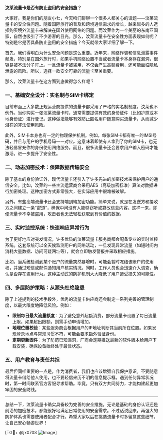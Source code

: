 **汶莱流量卡是否有防止盗用的安全措施？**

大家好，我是你们的朋友小七，今天咱们聊聊一个很多人都关心的话题——汶莱流量卡的安全性问题。随着国际旅行的普及和跨境通信需求的增长，越来越多的人选择购买境外流量卡来解决在国外使用网络的问题。而汶莱作为一个美丽的东南亚国家，自然也吸引了不少游客的目光。那么，汶莱流量卡在安全性方面表现如何呢？特别是它是否具备防止盗用的安全措施？今天就带大家详细了解一下。

首先，我们得明白为什么安全问题是这么重要。近年来，网络诈骗和信息泄露事件频发，特别是在国外旅行时，如果手机网络设置不当或者流量卡本身存在漏洞，很容易被不法分子盯上。一旦流量卡被盗用，不仅会产生高额费用，还可能面临隐私泄露的风险。所以，选择一款安全可靠的流量卡至关重要。

那么，汶莱流量卡在这方面到底做得怎么样呢？

### 一、基础安全设计：实名制与SIM卡绑定

目前市面上大多数正规运营商提供的流量卡都采用了严格的实名制制度。汶莱也不例外。当你购买一张汶莱流量卡时，通常需要提供有效的身份证件（比如护照或本地身份证）进行登记。这种做法能够有效防止匿名用户随意购买流量卡，从而减少潜在的非法使用风险。

此外，SIM卡本身也有一定的物理保护机制。例如，每张SIM卡都有唯一的IMSI号码，并且与用户的手机号码一一对应。这意味着即使有人拿到了你的SIM卡，也无法轻易冒充你的身份使用网络服务。而且，很多流量卡还会要求用户输入密码才能激活，进一步提升了安全性。

### 二、动态加密技术：保障数据传输安全

除了基本的身份验证外，现代流量卡还引入了许多先进的加密技术来保护用户的通信安全。比如，汶莱的一些主流运营商会采用AES（高级加密标准）算法对数据进行加密处理。这种加密方式非常强大，在实际应用中很难被破解。

另外，有些高端流量卡还会支持端到端加密功能。简单来说，就是在发送方和接收方之间建立一条“密道”，确保中间没有人能够窃听或篡改信息内容。这样一来，即便流量卡不幸被盗用，攻击者也无法轻松获取到有价值的数据。

### 三、实时监控系统：快速响应异常行为

为了更好地应对突发情况，许多优质的汶莱流量卡服务商都会配备专业的实时监控系统。这套系统可以全天候监测用户的网络活动，一旦发现异常流量（如短时间内消耗大量数据、访问可疑网址等），就会立即触发警报并采取相应措施。

比如，当系统检测到某个账户的流量突然暴增时，可能会暂时冻结该账户的使用权，并通过短信或邮件通知用户核实情况。同时，工作人员也会迅速介入调查，确认是否存在盗用行为。这种主动式的防护机制大大降低了用户遭受损失的可能性。

### 四、多层防护策略：从源头杜绝隐患

除了上述提到的技术手段外，优秀的流量卡供应商还会制定一系列完善的管理制度，以最大限度地降低风险。例如：

- **限制每日最大流量额度**：为了避免意外超额消费，部分流量卡设置了每日流量上限。如果超出限额，则需手动申请增加。
- **地理位置校验**：某些服务商会根据用户的IP地址判断其当前所在位置。如果发现登录地点与常规习惯不符，可能会要求额外验证身份。
- **定期更新固件**：为了防范已知漏洞，厂商会定期推送最新的软件版本给用户下载安装，确保设备始终处于最佳状态。

### 五、用户教育与责任共担

最后但同样重要的一点是，作为消费者，我们也应该增强自我保护意识。不要随意将流量卡借给他人使用，也不要轻信来历不明的信息提示框。遇到任何异常状况时，第一时间联系官方客服寻求帮助。毕竟，只有双方共同努力，才能构建起更加牢固的安全防线。

---

总结一下，汶莱流量卡确实具备较为完善的安全措施，无论是基础的身份认证还是前沿的加密技术，都能很好地满足日常使用的安全需求。不过话说回来，再强大的防护体系也需要使用者配合才行。希望大家以后在挑选流量卡时多留意这些细节，让自己安心畅游世界！

[TG💪+ @jx0703 ![Image](https://github.com/user-attachments/assets/dbca1d08-cadb-493c-b0ec-ad6f7a83f270)]